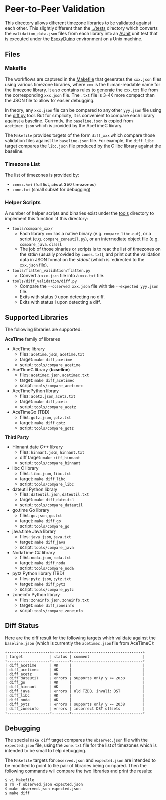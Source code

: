 # Peer-to-Peer Validation

This directory allows different timezone libraries to be validated against each
other. This slightly different than the [../tests](../tests) directory which
converts the `validation_data.json` files from each library into an
[AUnit](https://github.com/bxparks/AUnit) unit test that is executed under the
[EpoxyDuino](https://github.com/bxparks/EpoxyDuino) environment on a Unix
machine.

## Files

### Makefile

The workflows are captured in the [Makefile](Makefile) that generates the
`xxx.json` files using various timezone libraries, where `xxx` is the
human-readable name for the timezone library. It also contains rules to generate
the `xxx.txt` file from the corresponding `xxx.json` file. The `.txt` file is
3-4X more compact than the JSON file to allow for easier debugging.

In theory, any `xxx.json` file can be compared to any other `yyy.json` file
using the [diff.py](../tools/diff_validation/diff.py) tool. But for simplicity,
it is convenient to compare each library against a baseline. Currently, the
`baseline.json` is copied from `acetimec.json` which is provided by the AceTimeC
library.

The `Makefile` provides targets of the form `diff_xxx` which compare those
validation files against the `baseline.json` file. For example, the `diff_libc`
target compares the `libc.json` file produced by the C libc library against the
baseline.

### Timezone List

The list of timezones is provided by:

* `zones.txt` (full list, about 350 timezones)
* `zone.txt` (small subset for debugging)

### Helper Scripts

A number of helper scripts and binaries exist under the [tools](../tools)
directory to implement this function of this directory:

* `tools/compare_xxx/`
    * Each library `xxx` has a native binary (e.g. `compare_libc.out`), or a
      script (e.g. `compare_zoneutil.py`), or an intermediate object file (e.g.
      `compare_java.class`).
    * The job of those binaries or scripts is to read the list of timezones on
      the *stdin* (usually provided by `zones.txt`), and print out the
      validation data in JSON format on the *stdout* (which is redirected to the
      `xxx.json` file).
* `tools/flatten_validation/flatten.py`
    * Convert a `xxx.json` file into a `xxx.txt` file.
* `tools/diff_validation/diff.py`
    * Compare the `--observed xxx.json` file with the `--expected yyy.json`
      file.
    * Exits with status 0 upon detecting no diff.
    * Exits with status 1 upon detecting a diff.

## Supported Libraries

The following libraries are supported:

**AceTime** family of libraries

* AceTime library
    * files: `acetime.json`, `acetime.txt`
    * target: `make diff_acetime`
    * script: `tools/compare_acetime`
* AceTimeC library (**baseline**)
    * files: `acetimec.json`, `acetimec.txt`
    * target: `make diff_acetimec`
    * script: `tools/compare_acetimec`
* AceTimePython library
    * files: `acetz.json`, `acetz.txt`
    * target: `make diff_acetz`
    * script: `tools/compare_acetz`
* AceTimeGo (TBD)
    * files: `gotz.json`, `gotz.txt`
    * target: `make diff_gotz`
    * script: `tools/compare_gotz`

**Third Party**

* Hinnant date C++ library
    * files: `hinnant.json`, `hinnant.txt`
    * diff target: `make diff_hinnant`
    * script: `tools/compare_hinnant`
* libc C library
    * files: `libc.json`, `libc.txt`
    * target: `make diff_libc`
    * script: `tools/compare_libc`
* dateutil Python library
    * files: `dateutil.json`, `dateutil.txt`
    * target: `make diff_dateutil`
    * script: `tools/compare_dateutil`
* go.time Go library
    * files: `go.json`, `go.txt`
    * target: `make diff_go`
    * script: `tools/compare_go`
* java.time Java library
    * files: `java.json`, `java.txt`
    * target: `make diff_java`
    * script: `tools/compare_java`
* NodaTime C# library
    * files: `noda.json`, `noda.txt`
    * target: `make diff_noda`
    * script: `tools/compare_noda`
* pytz Python library (TBD)
    * files: `pytz.json`, `pytz.txt`
    * target: `make diff_pytz`
    * script: `tools/compare_pytz`
* zoneinfo Python library
    * files: `zoneinfo.json`, `zoneinfo.txt`
    * target: `make diff_zoneinfo`
    * script: `tools/compare_zoneinfo`

## Diff Status

Here are the diff result for the following targets which validate against the
`baseline.json` (which is currently the `acetimec.json` file from AceTimeC):

```
+-------------------+--------+--------------------------------+
| target            | status | comment                        |
+-------------------+--------+--------------------------------+
| diff_acetime      | OK     |                                |
| diff_acetimec     | OK     |                                |
| diff_acetz        | OK     |                                |
| diff_dateutil     | errors | supports only y <= 2038        |
| diff_go           | OK     |                                |
| diff_hinnant      | OK     |                                |
| diff_java         | errors | old TZDB, invalid DST          |
| diff_libc         | OK     |                                |
| diff_noda         | OK     |                                |
| diff_pytz         | errors | supports only y <= 2038        |
| diff_zoneinfo     | errors | incorrect DST offsets          |
+-------------------+--------+--------------------------------+
```

## Debugging

The special `make diff` target compares the `observed.json` file with the
`expected.json` file, using the `zone.txt` file for the list of timezones which
is intended to be small to help debugging.

The `Makefile` targets for `observed.json` and `expected.json` are intended to
be modified to point to the pair of libraries being compared. Then the following
commands will compare the two libraries and print the results:

```
$ vi Makefile
$ rm -f observed.json expected.json
$ make observed.json expected.json
$ make diff
```
